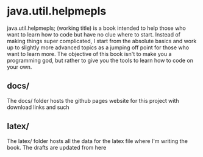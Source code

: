 # java.util.helpmepls
java.util.helpmepls; (working title) is a book intended to help those who want to learn how to code but have no clue where to start. Instead of making things super complicated, I start from the absolute basics and work up to slightly more advanced topics as a jumping off point for those who want to learn more. The objective of this book isn't to make you a programming god, but rather to give you the tools to learn how to code on your own.

## docs/
The docs/ folder hosts the github pages website for this project with download links and such

## latex/
The latex/ folder hosts all the data for the latex file where I'm writing the book. The drafts are updated from here
